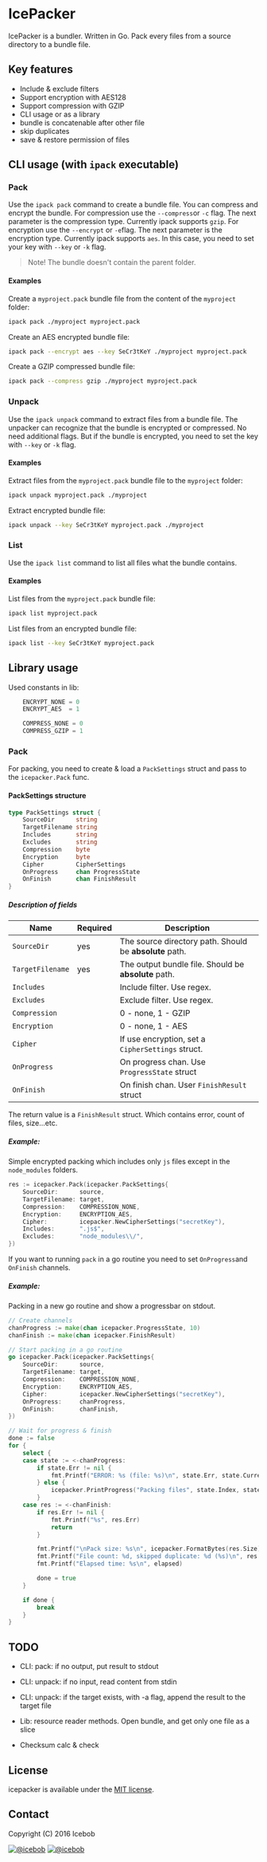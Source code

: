 # IcePacker

IcePacker is a bundler. Written in Go. Pack every files from a source directory to a bundle file. 

## Key features
* Include & exclude filters
* Support encryption with AES128
* Support compression with GZIP
* CLI usage or as a library
* bundle is concatenable after other file
* skip duplicates
* save & restore permission of files

## CLI usage (with `ipack` executable)

### Pack
Use the `ipack pack` command to create a bundle file. You can compress and encrypt the bundle. 
For compression use the `--compress`or `-c` flag. The next parameter is the compression type. Currently ipack supports `gzip`.
For encryption use the `--encrypt` or `-e`flag. The next parameter is the encryption type. Currently ipack supports `aes`. In this case, you need to set your key with `--key` or `-k` flag.
> Note! The bundle doesn't contain the parent folder.

#### Examples
Create a `myproject.pack` bundle file from the content of the `myproject` folder:
```bash
ipack pack ./myproject myproject.pack
```

Create an AES encrypted bundle file:
```bash
ipack pack --encrypt aes --key SeCr3tKeY ./myproject myproject.pack
```

Create a GZIP compressed bundle file:
```bash
ipack pack --compress gzip ./myproject myproject.pack
```

### Unpack
Use the `ipack unpack` command to extract files from a bundle file. The unpacker can recognize that the bundle is encrypted or compressed. No need additional flags. But if the bundle is encrypted, you need to set the key with `--key` or `-k` flag.

#### Examples
Extract files from the `myproject.pack` bundle file to the `myproject` folder:
```bash
ipack unpack myproject.pack ./myproject
```

Extract encrypted bundle file:
```bash
ipack unpack --key SeCr3tKeY myproject.pack ./myproject
```

### List
Use the `ipack list` command to list all files what the bundle contains. 

#### Examples
List files from the `myproject.pack` bundle file:
```bash
ipack list myproject.pack
```

List files from an encrypted bundle file:
```bash
ipack list --key SeCr3tKeY myproject.pack
```



## Library usage  
Used constants in lib:
```go
	ENCRYPT_NONE = 0
	ENCRYPT_AES  = 1

	COMPRESS_NONE = 0
	COMPRESS_GZIP = 1
```

### Pack
For packing, you need to create & load a `PackSettings` struct and pass to the `icepacker.Pack` func.
#### PackSettings structure
```go
type PackSettings struct {
	SourceDir      string
	TargetFilename string
	Includes       string
	Excludes       string
	Compression    byte
	Encryption     byte
	Cipher         CipherSettings
	OnProgress     chan ProgressState
	OnFinish       chan FinishResult
}
```
##### Description of fields
|Name|Required|Description|
-----|--------|--------------------------
`SourceDir`| yes | The source directory path. Should be **absolute** path.
`TargetFilename`| yes | The output bundle file. Should be **absolute** path.
`Includes`|  | Include filter. Use regex.
`Excludes`|  | Exclude filter. Use regex.
`Compression`|  | 0 - none, 1 - GZIP
`Encryption`|  | 0 - none, 1 - AES
`Cipher`|  | If use encryption, set a `CipherSettings` struct.
`OnProgress`|  | On progress chan. Use `ProgressState` struct 
`OnFinish`|  | On finish chan. User `FinishResult` struct

The return value is a `FinishResult` struct. Which contains error, count of files, size...etc. 

##### Example:
Simple encrypted packing which includes only `js` files except in the `node_modules` folders.
```go
res := icepacker.Pack(icepacker.PackSettings{
	SourceDir:      source,
	TargetFilename: target,
	Compression:    COMPRESSION_NONE,
	Encryption:     ENCRYPTION_AES,
	Cipher:         icepacker.NewCipherSettings("secretKey"),
	Includes:       ".js$",
	Excludes:       "node_modules\\/",
})
```

If you want to running `pack` in a go routine you need to set `OnProgress`and `OnFinish` channels.
##### Example:
Packing in a new go routine and show a progressbar on stdout.
```go
// Create channels
chanProgress := make(chan icepacker.ProgressState, 10)
chanFinish := make(chan icepacker.FinishResult)

// Start packing in a go routine
go icepacker.Pack(icepacker.PackSettings{
	SourceDir:      source,
	TargetFilename: target,
	Compression:    COMPRESSION_NONE,
	Encryption:     ENCRYPTION_AES,
	Cipher:         icepacker.NewCipherSettings("secretKey"),
	OnProgress:     chanProgress,
	OnFinish:       chanFinish,
})

// Wait for progress & finish
done := false
for {
	select {
	case state := <-chanProgress:
		if state.Err != nil {
			fmt.Printf("ERROR: %s (file: %s)\n", state.Err, state.CurrentFile)
		} else {
			icepacker.PrintProgress("Packing files", state.Index, state.Total)
		}
	case res := <-chanFinish:
		if res.Err != nil {
			fmt.Printf("%s", res.Err)
			return
		}

		fmt.Printf("\nPack size: %s\n", icepacker.FormatBytes(res.Size))
		fmt.Printf("File count: %d, skipped duplicate: %d (%s)\n", res.FileCount, res.DupCount, icepacker.FormatBytes(res.DupSize))
		fmt.Printf("Elapsed time: %s\n", elapsed)

		done = true
	}

	if done {
		break
	}
}
```


## TODO
* CLI: pack: if no output, put result to stdout
* CLI: unpack: if no input, read content from stdin
* CLI: unpack: if the target exists, with -a flag, append the result to the target file  
* Lib: resource reader methods. Open bundle, and get only one file as a slice

* Checksum calc & check
 
## License
icepacker is available under the [MIT license](https://tldrlegal.com/license/mit-license).

## Contact

Copyright (C) 2016 Icebob

[![@icebob](https://img.shields.io/badge/github-icebob-green.svg)](https://github.com/icebob) [![@icebob](https://img.shields.io/badge/twitter-Icebobcsi-blue.svg)](https://twitter.com/Icebobcsi)
